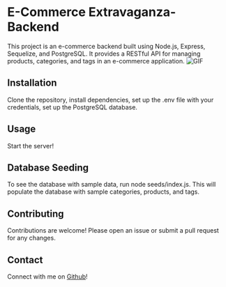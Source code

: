 # E-Commerce Extravaganza- Backend

This project is an e-commerce backend built using Node.js, Express, Sequelize, and PostgreSQL. It provides a RESTful API for managing products, categories, and tags in an e-commerce application.
![GIF](./Develop/assets/Untitled_%20Jul%2024,%202024%202_23%20PM.gif)

## Installation

Clone the repository, install dependencies, set up the .env file with your credentials, set up the PostgreSQL database.

## Usage

Start the server!

## Database Seeding

To see the database with sample data, run node seeds/index.js. This will populate the database with sample categories, products, and tags.

## Contributing

Contributions are welcome! Please open an issue or submit a pull request for any changes.

## Contact

Connect with me on [Github](www.https://github.com/donnacancode)!
